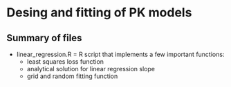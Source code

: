 # Desing and fitting of PK models

## Summary of files

* linear_regression.R = R script that implements a few important functions: 
    - least squares loss function
    - analytical solution for linear regression slope
    - grid and random fitting function